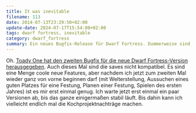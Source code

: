 ```yaml
---
title: It was inevitable
filename: 113
date: 2014-07-13T23:29:50+02:00
update-date: 2024-07-17T15:54:00+02:00
tags: dwarf fortress, inevitable
category: dwarf_fortress
summary: Ein neues Bugfix-Release für Dwarf Fortress. Dummerweise sind die Savegames inkompatibel.
---
```


Oh. [Toady One hat den zweiten Bugfix für die neue Dwarf Fortress\-Version herausgegeben](https://www.bay12games.com/dwarves/). Auch dieses Mal sind die saves nicht kompatibel. Es sind eine Menge coole neue Features, aber nachdem ich jetzt zum zweiten Mal wieder ganz von vorne beginnen darf (mit Welterstellung, Aussuchen eines guten Platzes für eine Festung, Planen einer Festung, Spielen des ersten Jahres) ist es mir erst einmal genug. Ich warte jetzt erst einmal ein paar Versionen ab, bis das ganze einigermaßen stabil läuft. Bis dahin kann ich vielleicht endlich mal die Kochprojektnachträge machen.
